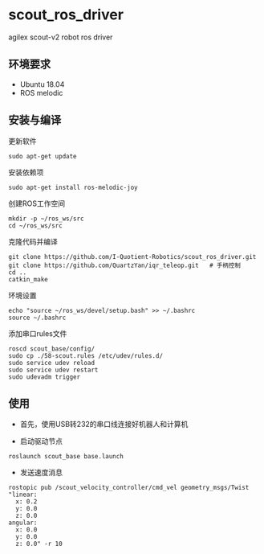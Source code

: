 # scout_ros_driver
agilex scout-v2 robot ros driver

## 环境要求
- Ubuntu 18.04
- ROS melodic

## 安装与编译
更新软件
```shell
sudo apt-get update
```
安装依赖项
```shell
sudo apt-get install ros-melodic-joy
```
创建ROS工作空间
```shell
mkdir -p ~/ros_ws/src
cd ~/ros_ws/src
```
克隆代码并编译
```shell
git clone https://github.com/I-Quotient-Robotics/scout_ros_driver.git
git clone https://github.com/QuartzYan/iqr_teleop.git   # 手柄控制
cd ..
catkin_make
```
环境设置
```shell
echo "source ~/ros_ws/devel/setup.bash" >> ~/.bashrc
source ~/.bashrc
```
添加串口rules文件
```shell
roscd scout_base/config/
sudo cp ./58-scout.rules /etc/udev/rules.d/
sudo service udev reload
sudo service udev restart
sudo udevadm trigger
```

## 使用
- 首先，使用USB转232的串口线连接好机器人和计算机

- 启动驱动节点
```shell
roslaunch scout_base base.launch
```
- 发送速度消息
```shell
rostopic pub /scout_velocity_controller/cmd_vel geometry_msgs/Twist "linear:
  x: 0.2
  y: 0.0
  z: 0.0
angular:
  x: 0.0
  y: 0.0
  z: 0.0" -r 10
```